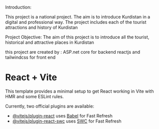 Introduction:

This project is a national project. The aim is to introduce Kurdistan in a digital and professional way.
The project includes each of the tourist attractions and history of Kurdistan


Project Objective:
The aim of this project is to introduce all the tourist, historical and attractive places in Kurdistan




this project are created by :
ASP.net core for backend 
reactjs and tailwindcss for front end 


























# React + Vite

This template provides a minimal setup to get React working in Vite with HMR and some ESLint rules.

Currently, two official plugins are available:

- [@vitejs/plugin-react](https://github.com/vitejs/vite-plugin-react/blob/main/packages/plugin-react/README.md) uses [Babel](https://babeljs.io/) for Fast Refresh
- [@vitejs/plugin-react-swc](https://github.com/vitejs/vite-plugin-react-swc) uses [SWC](https://swc.rs/) for Fast Refresh
